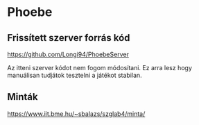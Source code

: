 # Phoebe
## Frissített szerver forrás kód
https://github.com/Longi94/PhoebeServer

Az itteni szerver kódot nem fogom módosítani. Ez arra lesz hogy manuálisan tudjátok tesztelni a játékot stabilan.
## Minták
https://www.iit.bme.hu/~sbalazs/szglab4/minta/
